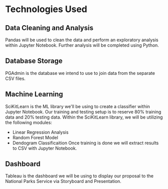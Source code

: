 # Technologies Used
## Data Cleaning and Analysis
Pandas will be used to clean the data and perform an exploratory analysis within Jupyter Notebook. Further analysis will be completed using Python.

## Database Storage
PGAdmin is the database we intend to use to join data from the separate CSV files.

## Machine Learning
SciKitLearn is the ML library we'll be using to create a classifier within Jupyter Notebook. Our training and testing setup is to reserve 80% training data and 20% testing data. Within the SciKitLearn library, we will be utilizing the following modules:
- Linear Regression Analysis
- Random Forest Model
- Dendogram Classificaition
Once training is done we will extract results to CSV with Jupyter Notebook.

## Dashboard
Tableau is the dashboard we will be using to display our proposal to the National Parks Service via Storyboard and Presentation.
